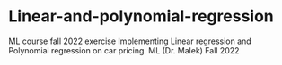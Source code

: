 # Linear-and-polynomial-regression
ML course fall 2022 exercise
Implementing Linear regression and Polynomial regression on car pricing. ML (Dr. Malek) Fall 2022
